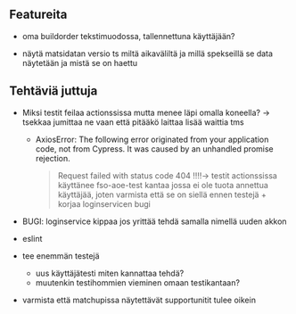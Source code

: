 ## Featureita

- oma buildorder tekstimuodossa, tallennettuna käyttäjään?

- näytä matsidatan versio ts miltä aikaväliltä ja millä spekseillä se data näytetään ja mistä se on haettu

## Tehtäviä juttuja

- Miksi testit feilaa actionssissa mutta menee läpi omalla koneella?
  -> tsekkaa jumittaa ne vaan että pitääkö laittaa lisää waittia tms

  - AxiosError: The following error originated from your application code, not from Cypress. It was caused by an unhandled promise rejection.
    > Request failed with status code 404
    > !!!!-> testit actionssissa käyttänee fso-aoe-test kantaa jossa ei ole tuota annettua käyttäjää, joten varmista että se on siellä ennen testejä + korjaa loginservicen bugi

- BUGI: loginservice kippaa jos yrittää tehdä samalla nimellä uuden akkon

- eslint

- tee enemmän testejä

  - uus käyttäjätesti miten kannattaa tehdä?
  - muutenkin testihommien vieminen omaan testikantaan?

- varmista että matchupissa näytettävät supportunitit tulee oikein
